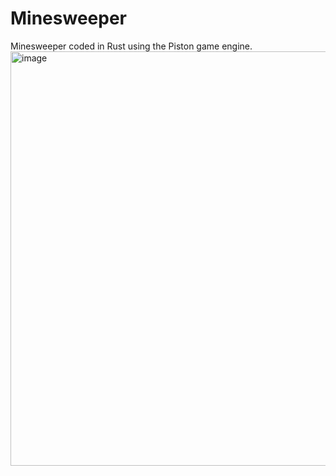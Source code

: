 # Minesweeper
Minesweeper coded in Rust using the Piston game engine.
<img width="663" alt="image" src="https://user-images.githubusercontent.com/98399119/231578572-6ba2ec28-70b3-4553-88c7-71f7f34f1882.png">


